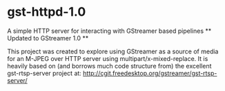 gst-httpd-1.0
=============

A simple HTTP server for interacting with GStreamer based pipelines
** Updated to GStreamer 1.0 **

This project was created to explore using GStreamer as a source of media
for an M-JPEG over HTTP server using multipart/x-mixed-replace.  It is
heavily based on (and borrows much code structure from) the excellent
gst-rtsp-server project at:
http://cgit.freedesktop.org/gstreamer/gst-rtsp-server/
